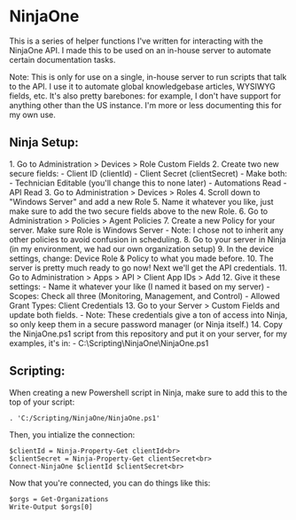 # NinjaOne
This is a series of helper functions I've written for interacting with the NinjaOne API. I made this to be used on an in-house server to automate certain documentation tasks.

Note: This is only for use on a single, in-house server to run scripts that talk to the API. I use it to automate global knowledgebase articles, WYSIWYG fields, etc. It's also pretty barebones: for example, I don't have support for anything other than the US instance. I'm more or less documenting this for my own use.

<h2>Ninja Setup:</h2>
1. Go to Administration > Devices > Role Custom Fields
2. Create two new secure fields:
   - Client ID (clientId)
   - Client Secret (clientSecret)
   - Make both:
     - Technician Editable (you'll change this to none later)
     - Automations Read
     - API Read
3. Go to Administration > Devices > Roles
4. Scroll down to "Windows Server" and add a new Role
5. Name it whatever you like, just make sure to add the two secure fields above to the new Role.
6. Go to Administration > Policies > Agent Policies
7. Create a new Policy for your server. Make sure Role is Windows Server
   - Note: I chose not to inherit any other policies to avoid confusion in scheduling.
8. Go to your server in Ninja (in my environment, we had our own organization setup)
9. In the device settings, change: Device Role & Policy to what you made before.
10. The server is pretty much ready to go now! Next we'll get the API credentials.
11. Go to Administration > Apps > API > Client App IDs > Add
12. Give it these settings:
    - Name it whatever your like (I named it based on my server)
    - Scopes: Check all three (Monitoring, Management, and Control)
    - Allowed Grant Types: Client Credentials
13. Go to your Server > Custom Fields and update both fields.
    - Note: These credentials give a ton of access into Ninja, so only keep them in a secure password manager (or Ninja itself.)
14. Copy the NinjaOne.ps1 script from this repository and put it on your server, for my examples, it's in:
    - C:\Scripting\NinjaOne\NinjaOne.ps1
   
<h2>Scripting:</h2>
When creating a new Powershell script in Ninja, make sure to add this to the top of your script:

	. 'C:/Scripting/NinjaOne/NinjaOne.ps1'

Then, you intialize the connection:

	$clientId = Ninja-Property-Get clientId<br>
	$clientSecret = Ninja-Property-Get clientSecret<br>
	Connect-NinjaOne $clientId $clientSecret<br>

Now that you're connected, you can do things like this:
   
	$orgs = Get-Organizations
	Write-Output $orgs[0]
